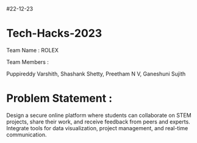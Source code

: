 #22-12-23

# Tech-Hacks-2023
Team Name : ROLEX  

Team Members :

Puppireddy Varshith, 
Shashank Shetty, 
Preetham N V, 
Ganeshuni Sujith

# Problem Statement :
Design a secure online platform where students can collaborate on STEM projects, share their work, and receive feedback from peers and experts. Integrate tools for data visualization, project management, and real-time communication.

